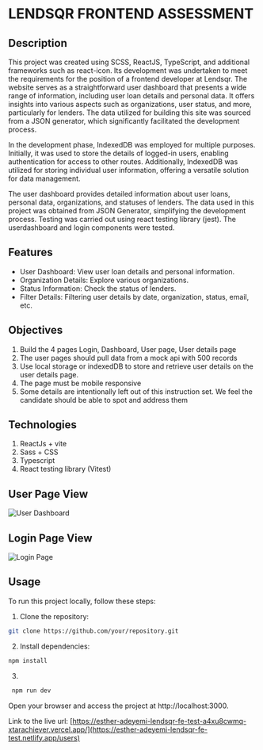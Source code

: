 # LENDSQR FRONTEND ASSESSMENT

## Description

This project was created using SCSS, ReactJS, TypeScript, and additional frameworks such as react-icon. Its development was undertaken to meet the requirements for the position of a frontend developer at Lendsqr.
The website serves as a straightforward user dashboard that presents a wide range of information, including user loan details and personal data. It offers insights into various aspects such as organizations, user status, and more, particularly for lenders. The data utilized for building this site was sourced from a JSON generator, which significantly facilitated the development process.

In the development phase, IndexedDB was employed for multiple purposes. Initially, it was used to store the details of logged-in users, enabling authentication for access to other routes. Additionally, IndexedDB was utilized for storing individual user information, offering a versatile solution for data management.

The user dashboard provides detailed information about user loans, personal data, organizations, and statuses of lenders. The data used in this project was obtained from JSON Generator, simplifying the development process. Testing was carried out using react testing library (jest). The userdashboard and login components were tested.

## Features

- User Dashboard: View user loan details and personal information.
- Organization Details: Explore various organizations.
- Status Information: Check the status of lenders.
- Filter Details: Filtering user details by date, organization, status, email, etc.

## Objectives

1. Build the 4 pages Login, Dashboard, User page, User details page
2. The user pages should pull data from a mock api with 500 records
3. Use local storage or indexedDB to store and retrieve user details on the user details page.
4. The page must be mobile responsive
5. Some details are intentionally left out of this instruction set. We feel the candidate should be able to spot and address them


## Technologies
1. ReactJs + vite
2. Sass + CSS
3. Typescript
4. React testing library (Vitest)

## User Page View
![User Dashboard](https://asset.cloudinary.com/dzdboguzy/15fc179ff99e07d094be08ebd213c594)

## Login Page View
![Login Page](https://asset.cloudinary.com/dzdboguzy/8488a1874e702fae0eabec7aa7617525)

## Usage

To run this project locally, follow these steps:

1. Clone the repository:

```bash
git clone https://github.com/your/repository.git

```

2. Install dependencies:
 ```bash
 npm install
```


3.
```bash
 npm run dev
```

Open your browser and access the project at http://localhost:3000.


Link to the live url: [https://esther-adeyemi-lendsqr-fe-test-a4xu8cwmq-xtarachiever.vercel.app/](https://esther-adeyemi-lendsqr-fe-test.netlify.app/users)
